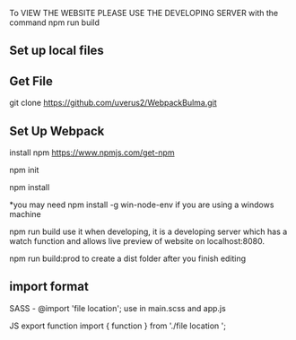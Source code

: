 To VIEW THE WEBSITE PLEASE USE THE DEVELOPING SERVER with the command npm run build 

## Set up local files 
  
## Get File 
  git clone https://github.com/uverus2/WebpackBulma.git

## Set Up Webpack 
  install npm https://www.npmjs.com/get-npm
  
  npm init
  
  npm install 
  
  *you may need npm install -g win-node-env if you are using a windows machine 
  
  npm run build    use it when developing, it is a developing server which has a watch function and allows live preview of website on 
  localhost:8080.
  
  npm run build:prod  to create a dist folder after you finish editing 

## import format 
  
  SASS - @import 'file location';  use in main.scss and app.js
      
      
  JS  export function
      import { function  }  from './file location ';

  
